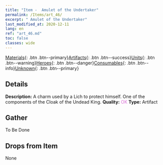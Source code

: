 ```yaml
---
title: "Item -  Amulet of the Undertaker"
permalink: /Items/art_46/
excerpt: " Amulet of the Undertaker"
last_modified_at: 2020-12-11
lang: en
ref: "art_46.md"
toc: false
classes: wide
---
```

 [Materials](/Items/){: .btn .btn--primary}[Artifacts](/Items/Artifacts/){: .btn .btn--success}[Units](/Items/Units/){: .btn .btn--warning}[Heroes](/Items/Heroes/){: .btn .btn--danger}[Consumables](/Items/Consumables/){: .btn .btn--info}[Unknown](/Items/Unknown/){: .btn .btn--primary}

## Details
 **Description:** A charm used by a Lich to protect himself. One of the components of the Cloak of the Undead King.
 **Quality:** <span style="color: #DA70D6">OK</span>
 **Type:** Artifact
## Gather

  To Be Done

## Drops from Item

  None

